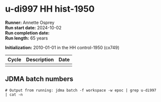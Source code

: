 # u-di997 HH hist-1950

**Runner:** Annette Osprey  
**Run start date:** 2024-10-02   
**Run completion date:**   
**Run length:** 65 years   

**Initialization:** 2010-01-01 in the HH control-1950 (cx749)  

| Cycle | Description | Date |
| --- | --- | --- |
| | | | 

## JDMA batch numbers
```
# Output from running: jdma batch -f workspace -w epoc | grep u-di997 | cat -n

```
